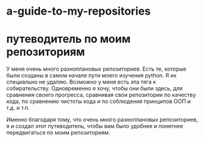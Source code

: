 # a-guide-to-my-repositories
# путеводитель по моим репозиториям

У меня очень много разноплановых репозиториев. Есть те, которые были созданы в самом начале пути моего изучения python.
Я их специально не удаляю. Возможно у меня есть эта тяга к собирательству. Одновременно я хочу, чтобы они были здесь, для
сравнения своего прогресса, сравнивая свои репозитории по качеству кода, по сравнению чистоты кода и по соблюдения принципов ООП и т.д. и т.п.

Именно благодаря тому, что очень много разноплановых репозиториев, я и создал этот путеводитель, чтобы вам было удобнее и понятнее передвигаться по моим репозиториям.

